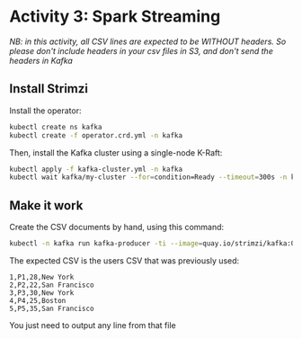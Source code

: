 
# Activity 3: Spark Streaming

*NB: in this activity, all CSV lines are expected to be WITHOUT headers. So please don't include headers in your csv files in S3, and don't send the headers in Kafka*

## Install Strimzi

Install the operator:
```sh
kubectl create ns kafka
kubectl create -f operator.crd.yml -n kafka
```

Then, install the Kafka cluster using a single-node K-Raft:
```sh
kubectl apply -f kafka-cluster.yml -n kafka
kubectl wait kafka/my-cluster --for=condition=Ready --timeout=300s -n kafka
```

## Make it work

Create the CSV documents by hand, using this command:
```sh
kubectl -n kafka run kafka-producer -ti --image=quay.io/strimzi/kafka:0.45.0-kafka-3.9.0 --rm=true --restart=Never -- bin/kafka-console-producer.sh --bootstrap-server my-cluster-kafka-bootstrap:9092 --topic streaming.test
```

The expected CSV is the users CSV that was previously used:
```csv
1,P1,28,New York
2,P2,22,San Francisco
3,P3,30,New York
4,P4,25,Boston
5,P5,35,San Francisco
```

You just need to output any line from that file
